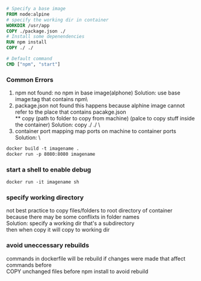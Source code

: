 ```Dockerfile
# Specify a base image
FROM node:alpine
# specify the working dir in container
WORKDIR /usr/app
COPY ./package.json ./
# Install some depenendencies
RUN npm install
COPY ./ ./

# Default command
CMD ["npm", "start"]
```
### Common Errors
1. npm not found: no npm in base image(alphone)
Solution: use base image:tag that contains npm\
2. package.json not found 
this happens because alphine image cannot refer to the place that contains pacakge.json\
** copy (path to folder to copy from machine) (palce to  copy stuff inside the container)
Solution: copy ./ ./ \
3. container port mapping
map ports on machine to container ports\
Solution: \
```Dockerfile
docker build -t imagename .
docker run -p 8080:8080 imagename 
```
### start a shell to enable debug
```Dockerfile
docker run -it imagename sh
```
### specify working directory
not best practice to copy files/folders to root directory of container\
because there may be some conflixts in folder names\
Solution: specify a working dir that's a subdirectory\
then when copy it will copy to working dir
### avoid uneccessary rebuilds
commands in dockerfile will be rebuild if changes were made that affect commands before\
COPY unchanged files before npm install to avoid rebuild

